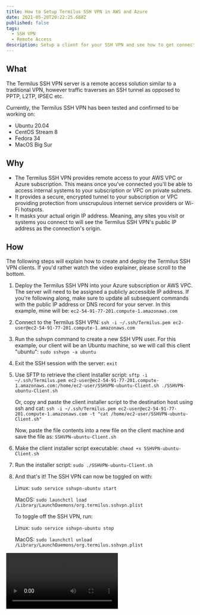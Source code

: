 ```yaml
---
title: How to Setup Termilus SSH VPN in AWS and Azure
date: 2021-05-20T20:22:25.688Z
published: false
tags:
  - SSH VPN
  - Remote Access
description: Setup a client for your SSH VPN and see how to get connected.
---
```

## What

The Termilus SSH VPN server is a remote access solution similar to a traditional VPN, however traffic traverses an SSH tunnel as opposed to PPTP, L2TP, IPSEC etc.

Currently, the Termilus SSH VPN has been tested and confirmed to be working on:

* Ubuntu 20.04
* CentOS Stream 8
* Fedora 34
* MacOS Big Sur

## Why

* The Termilus SSH VPN provides remote access to your AWS VPC or Azure subscription. This means once you've connected you'll be able to access internal systems to your subscription or VPC on private subnets.
* It provides a secure, encrypted tunnel to your subscription or VPC providing protection from unscrupulous internet service providers or Wi-Fi hotspots.
* It masks your actual origin IP address. Meaning, any sites you visit or systems you connect to will see the Termilus SSH VPN's public IP address as the connection's origin.

## How

The following steps will explain how to create and deploy the Termilus SSH VPN clients. If you'd rather watch the video explainer, please scroll to the bottom.

1. Deploy the Termilus SSH VPN into your Azure subscription or AWS VPC. The server will need to be assigned a publicly accessible IP address. If you're following along, make sure to update all subsequent commands with the public IP address or DNS record for your server. In this example, mine will be: `ec2-54-91-77-201.compute-1.amazonaws.com`
2. Connect to the Termilus SSH VPN: `ssh -i ~/.ssh/Termilus.pem ec2-user@ec2-54-91-77-201.compute-1.amazonaws.com`
3. Run the sshvpn command to create a new SSH VPN user. For this example, our client will be an Ubuntu machine, so we will call this client "ubuntu": `sudo sshvpn -a ubuntu`
4. Exit the SSH session with the server: `exit`
5. Use SFTP to retrieve the client installer script: `sftp -i ~/.ssh/Termilus.pem ec2-user@ec2-54-91-77-201.compute-1.amazonaws.com:/home/ec2-user/SSHVPN-ubuntu-Client.sh ./SSHVPN-ubuntu-Client.sh`

   Or, copy and paste the client installer script to the destination host using ssh and cat: `ssh -i ~/.ssh/Termilus.pem ec2-user@ec2-54-91-77-201.compute-1.amazonaws.com -t "cat /home/ec2-user/SSHVPN-ubuntu-Client.sh"`

   Now, paste the file contents into a new file on the client machine and save the file as: `SSHVPN-ubuntu-Client.sh`
6. Make the client installer script executable: `chmod +x SSHVPN-ubuntu-Client.sh`
7. Run the installer script: `sudo ./SSHVPN-ubuntu-Client.sh`
8. And that's it! The SSH VPN can now be toggled on with:

   Linux: `sudo service sshvpn-ubuntu start`

   MacOS: `sudo launchctl load /Library/LaunchDaemons/org.termilus.sshvpn.plist`

   To toggle off the SSH VPN, run:

   Linux: `sudo service sshvpn-ubuntu stop`

   MacOS: `sudo launchctl unload /Library/LaunchDaemons/org.termilus.sshvpn.plist`

![](../../static/images/uploads/termilussshvpn.mp4)